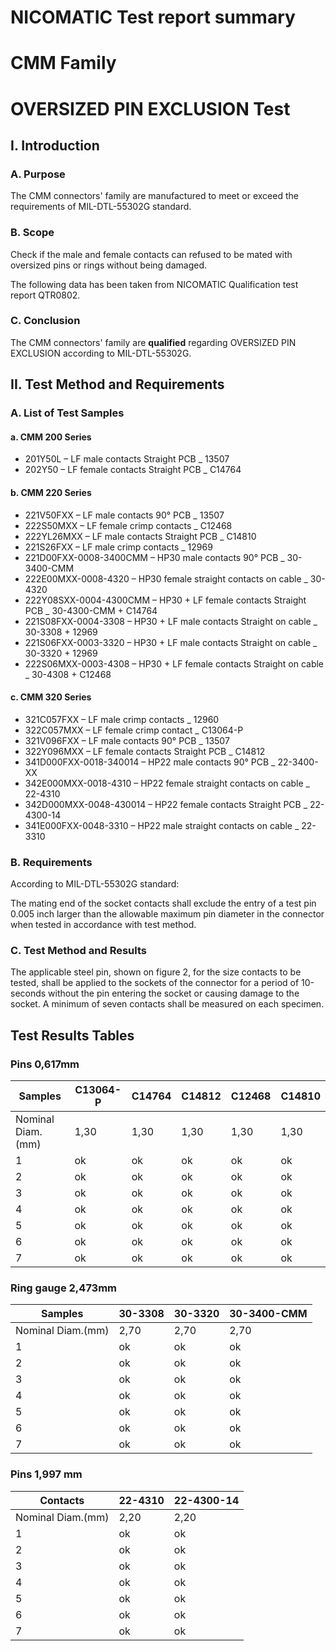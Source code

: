 <!-- PAGE: 1 -->

# NICOMATIC Test report summary
# CMM Family
# OVERSIZED PIN EXCLUSION Test

<!-- PAGE: 2 -->

## I. Introduction

### A. Purpose

The CMM connectors' family are manufactured to meet or exceed the requirements of MIL-DTL-55302G standard.

### B. Scope

Check if the male and female contacts can refused to be mated with oversized pins or rings without being damaged.

The following data has been taken from NICOMATIC Qualification test report QTR0802.

### C. Conclusion

The CMM connectors' family are **qualified** regarding OVERSIZED PIN EXCLUSION according to MIL-DTL-55302G.

## II. Test Method and Requirements

### A. List of Test Samples

#### a. CMM 200 Series

* 201Y50L – LF male contacts Straight PCB _ 13507
* 202Y50 – LF female contacts Straight PCB _ C14764

#### b. CMM 220 Series

* 221V50FXX – LF male contacts 90° PCB _ 13507
* 222S50MXX – LF female crimp contacts _ C12468
* 222YL26MXX – LF male contacts Straight PCB _ C14810
* 221S26FXX – LF male crimp contacts _ 12969
* 221D00FXX-0008-3400CMM – HP30 male contacts 90° PCB _ 30-3400-CMM
* 222E00MXX-0008-4320 – HP30 female straight contacts on cable _ 30-4320
* 222Y08SXX-0004-4300CMM – HP30 + LF female contacts Straight PCB _ 30-4300-CMM + C14764
* 221S08FXX-0004-3308 – HP30 + LF male contacts Straight on cable _ 30-3308 + 12969
* 221S06FXX-0003-3320 – HP30 + LF male contacts Straight on cable _ 30-3320 + 12969
* 222S06MXX-0003-4308 – HP30 + LF female contacts Straight on cable _ 30-4308 + C12468

<!-- PAGE: 3 -->

#### c. CMM 320 Series

* 321C057FXX – LF male crimp contacts _ 12960
* 322C057MXX – LF female crimp contact _ C13064-P
* 321V096FXX – LF male contacts 90° PCB _ 13507
* 322Y096MXX – LF female contacts Straight PCB _ C14812
* 341D000FXX-0018-340014 – HP22 male contacts 90° PCB _ 22-3400-XX
* 342E000MXX-0018-4310 – HP22 female straight contacts on cable _ 22-4310
* 342D000MXX-0048-430014 – HP22 female contacts Straight PCB _ 22-4300-14
* 341E000FXX-0048-3310 – HP22 male straight contacts on cable _ 22-3310

### B. Requirements

According to MIL-DTL-55302G standard:

The mating end of the socket contacts shall exclude the entry of a test pin 0.005 inch larger than the allowable maximum pin diameter in the connector when tested in accordance with test method.

### C. Test Method and Results

The applicable steel pin, shown on figure 2, for the size contacts to be tested, shall be applied to the sockets of the connector for a period of 10-seconds without the pin entering the socket or causing damage to the socket. A minimum of seven contacts shall be measured on each specimen.

<!-- PAGE: 4 -->

## Test Results Tables

### Pins 0,617mm

| Samples | C13064-P | C14764 | C14812 | C12468 | C14810 |
|---------|----------|--------|--------|--------|--------|
| Nominal Diam.(mm) | 1,30 | 1,30 | 1,30 | 1,30 | 1,30 |
| 1 | ok | ok | ok | ok | ok |
| 2 | ok | ok | ok | ok | ok |
| 3 | ok | ok | ok | ok | ok |
| 4 | ok | ok | ok | ok | ok |
| 5 | ok | ok | ok | ok | ok |
| 6 | ok | ok | ok | ok | ok |
| 7 | ok | ok | ok | ok | ok |

### Ring gauge 2,473mm

| Samples | 30-3308 | 30-3320 | 30-3400-CMM |
|---------|----------|--------|--------|
| Nominal Diam.(mm) | 2,70 | 2,70 | 2,70 |
| 1 | ok | ok | ok |
| 2 | ok | ok | ok |
| 3 | ok | ok | ok |
| 4 | ok | ok | ok |
| 5 | ok | ok | ok |
| 6 | ok | ok | ok |
| 7 | ok | ok | ok |

### Pins 1,997 mm

| Contacts | 22-4310 | 22-4300-14 |
|---------|----------|--------|
| Nominal Diam.(mm) | 2,20 | 2,20 |
| 1 | ok | ok |
| 2 | ok | ok |
| 3 | ok | ok |
| 4 | ok | ok |
| 5 | ok | ok |
| 6 | ok | ok |
| 7 | ok | ok |